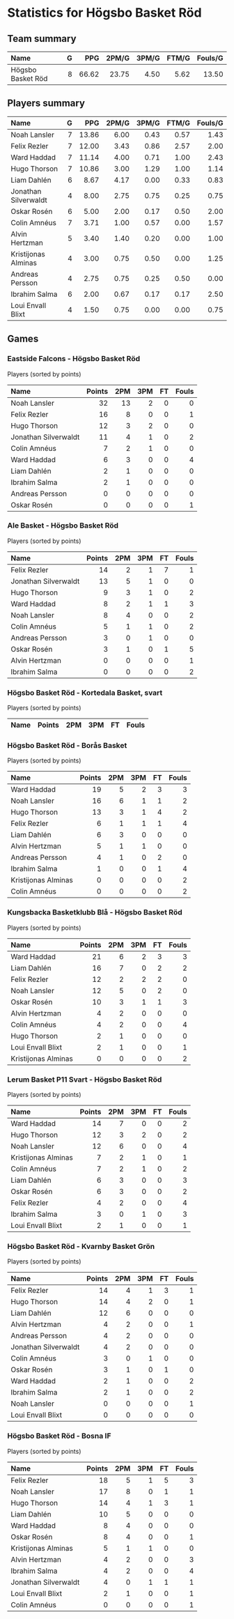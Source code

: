 # Statistics for Högsbo Basket Röd

## Team summary

| Name | G | PPG | 2PM/G | 3PM/G | FTM/G | Fouls/G |
|:-----|--:|----:|------:|------:|------:|--------:|
| Högsbo Basket Röd | 8 | 66.62 | 23.75 | 4.50 | 5.62 | 13.50 |

## Players summary

| Name | G | PPG | 2PM/G | 3PM/G | FTM/G | Fouls/G |
|:-----|--:|----:|------:|------:|------:|--------:|
| Noah Lansler | 7 | 13.86 | 6.00 | 0.43 | 0.57 | 1.43 |
| Felix Rezler | 7 | 12.00 | 3.43 | 0.86 | 2.57 | 2.00 |
| Ward Haddad | 7 | 11.14 | 4.00 | 0.71 | 1.00 | 2.43 |
| Hugo Thorson | 7 | 10.86 | 3.00 | 1.29 | 1.00 | 1.14 |
| Liam Dahlén | 6 | 8.67 | 4.17 | 0.00 | 0.33 | 0.83 |
| Jonathan Silverwaldt | 4 | 8.00 | 2.75 | 0.75 | 0.25 | 0.75 |
| Oskar Rosén | 6 | 5.00 | 2.00 | 0.17 | 0.50 | 2.00 |
| Colin Amnéus | 7 | 3.71 | 1.00 | 0.57 | 0.00 | 1.57 |
| Alvin Hertzman | 5 | 3.40 | 1.40 | 0.20 | 0.00 | 1.00 |
| Kristijonas Alminas | 4 | 3.00 | 0.75 | 0.50 | 0.00 | 1.25 |
| Andreas Persson | 4 | 2.75 | 0.75 | 0.25 | 0.50 | 0.00 |
| Ibrahim Salma | 6 | 2.00 | 0.67 | 0.17 | 0.17 | 2.50 |
| Loui Envall Blixt | 4 | 1.50 | 0.75 | 0.00 | 0.00 | 0.75 |

## Games

### Eastside Falcons - Högsbo Basket Röd

Players (sorted by points)

| Name | Points | 2PM | 3PM | FT | Fouls |
|:-----|-------:|----:|----:|---:|------:|
| Noah Lansler | 32 | 13 |  2 |  0 |  0 |
| Felix Rezler | 16 |  8 |  0 |  0 |  1 |
| Hugo Thorson | 12 |  3 |  2 |  0 |  0 |
| Jonathan Silverwaldt | 11 |  4 |  1 |  0 |  2 |
| Colin Amnéus |  7 |  2 |  1 |  0 |  0 |
| Ward Haddad |  6 |  3 |  0 |  0 |  4 |
| Liam Dahlén |  2 |  1 |  0 |  0 |  0 |
| Ibrahim Salma |  2 |  1 |  0 |  0 |  0 |
| Andreas Persson |  0 |  0 |  0 |  0 |  0 |
| Oskar Rosén |  0 |  0 |  0 |  0 |  1 |

### Ale Basket - Högsbo Basket Röd

Players (sorted by points)

| Name | Points | 2PM | 3PM | FT | Fouls |
|:-----|-------:|----:|----:|---:|------:|
| Felix Rezler | 14 |  2 |  1 |  7 |  1 |
| Jonathan Silverwaldt | 13 |  5 |  1 |  0 |  0 |
| Hugo Thorson |  9 |  3 |  1 |  0 |  2 |
| Ward Haddad |  8 |  2 |  1 |  1 |  3 |
| Noah Lansler |  8 |  4 |  0 |  0 |  2 |
| Colin Amnéus |  5 |  1 |  1 |  0 |  2 |
| Andreas Persson |  3 |  0 |  1 |  0 |  0 |
| Oskar Rosén |  3 |  1 |  0 |  1 |  5 |
| Alvin Hertzman |  0 |  0 |  0 |  0 |  1 |
| Ibrahim Salma |  0 |  0 |  0 |  0 |  2 |

### Högsbo Basket Röd - Kortedala Basket, svart

Players (sorted by points)

| Name | Points | 2PM | 3PM | FT | Fouls |
|:-----|-------:|----:|----:|---:|------:|

### Högsbo Basket Röd - Borås Basket

Players (sorted by points)

| Name | Points | 2PM | 3PM | FT | Fouls |
|:-----|-------:|----:|----:|---:|------:|
| Ward Haddad | 19 |  5 |  2 |  3 |  3 |
| Noah Lansler | 16 |  6 |  1 |  1 |  2 |
| Hugo Thorson | 13 |  3 |  1 |  4 |  2 |
| Felix Rezler |  6 |  1 |  1 |  1 |  4 |
| Liam Dahlén |  6 |  3 |  0 |  0 |  0 |
| Alvin Hertzman |  5 |  1 |  1 |  0 |  0 |
| Andreas Persson |  4 |  1 |  0 |  2 |  0 |
| Ibrahim Salma |  1 |  0 |  0 |  1 |  4 |
| Kristijonas Alminas |  0 |  0 |  0 |  0 |  2 |
| Colin Amnéus |  0 |  0 |  0 |  0 |  2 |

### Kungsbacka Basketklubb Blå - Högsbo Basket Röd

Players (sorted by points)

| Name | Points | 2PM | 3PM | FT | Fouls |
|:-----|-------:|----:|----:|---:|------:|
| Ward Haddad | 21 |  6 |  2 |  3 |  3 |
| Liam Dahlén | 16 |  7 |  0 |  2 |  2 |
| Felix Rezler | 12 |  2 |  2 |  2 |  0 |
| Noah Lansler | 12 |  5 |  0 |  2 |  0 |
| Oskar Rosén | 10 |  3 |  1 |  1 |  3 |
| Alvin Hertzman |  4 |  2 |  0 |  0 |  0 |
| Colin Amnéus |  4 |  2 |  0 |  0 |  4 |
| Hugo Thorson |  2 |  1 |  0 |  0 |  0 |
| Loui Envall Blixt |  2 |  1 |  0 |  0 |  1 |
| Kristijonas Alminas |  0 |  0 |  0 |  0 |  2 |

### Lerum Basket P11 Svart - Högsbo Basket Röd

Players (sorted by points)

| Name | Points | 2PM | 3PM | FT | Fouls |
|:-----|-------:|----:|----:|---:|------:|
| Ward Haddad | 14 |  7 |  0 |  0 |  2 |
| Hugo Thorson | 12 |  3 |  2 |  0 |  2 |
| Noah Lansler | 12 |  6 |  0 |  0 |  4 |
| Kristijonas Alminas |  7 |  2 |  1 |  0 |  1 |
| Colin Amnéus |  7 |  2 |  1 |  0 |  2 |
| Liam Dahlén |  6 |  3 |  0 |  0 |  3 |
| Oskar Rosén |  6 |  3 |  0 |  0 |  2 |
| Felix Rezler |  4 |  2 |  0 |  0 |  4 |
| Ibrahim Salma |  3 |  0 |  1 |  0 |  3 |
| Loui Envall Blixt |  2 |  1 |  0 |  0 |  1 |

### Högsbo Basket Röd - Kvarnby Basket Grön

Players (sorted by points)

| Name | Points | 2PM | 3PM | FT | Fouls |
|:-----|-------:|----:|----:|---:|------:|
| Felix Rezler | 14 |  4 |  1 |  3 |  1 |
| Hugo Thorson | 14 |  4 |  2 |  0 |  1 |
| Liam Dahlén | 12 |  6 |  0 |  0 |  0 |
| Alvin Hertzman |  4 |  2 |  0 |  0 |  1 |
| Andreas Persson |  4 |  2 |  0 |  0 |  0 |
| Jonathan Silverwaldt |  4 |  2 |  0 |  0 |  0 |
| Colin Amnéus |  3 |  0 |  1 |  0 |  0 |
| Oskar Rosén |  3 |  1 |  0 |  1 |  0 |
| Ward Haddad |  2 |  1 |  0 |  0 |  2 |
| Ibrahim Salma |  2 |  1 |  0 |  0 |  2 |
| Noah Lansler |  0 |  0 |  0 |  0 |  1 |
| Loui Envall Blixt |  0 |  0 |  0 |  0 |  0 |

### Högsbo Basket Röd - Bosna IF

Players (sorted by points)

| Name | Points | 2PM | 3PM | FT | Fouls |
|:-----|-------:|----:|----:|---:|------:|
| Felix Rezler | 18 |  5 |  1 |  5 |  3 |
| Noah Lansler | 17 |  8 |  0 |  1 |  1 |
| Hugo Thorson | 14 |  4 |  1 |  3 |  1 |
| Liam Dahlén | 10 |  5 |  0 |  0 |  0 |
| Ward Haddad |  8 |  4 |  0 |  0 |  0 |
| Oskar Rosén |  8 |  4 |  0 |  0 |  1 |
| Kristijonas Alminas |  5 |  1 |  1 |  0 |  0 |
| Alvin Hertzman |  4 |  2 |  0 |  0 |  3 |
| Ibrahim Salma |  4 |  2 |  0 |  0 |  4 |
| Jonathan Silverwaldt |  4 |  0 |  1 |  1 |  1 |
| Loui Envall Blixt |  2 |  1 |  0 |  0 |  1 |
| Colin Amnéus |  0 |  0 |  0 |  0 |  1 |

